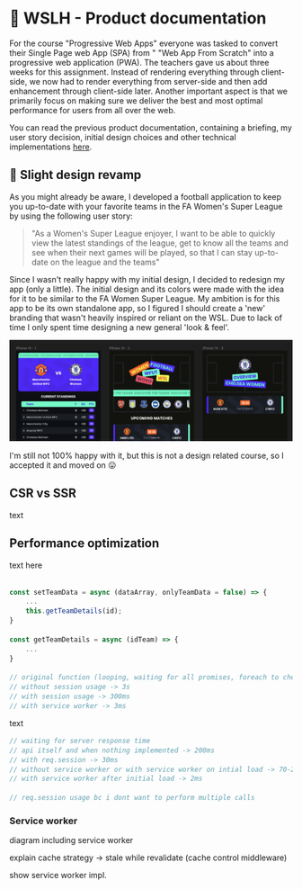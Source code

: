 # :notebook_with_decorative_cover: WSLH - Product documentation

For the course "Progressive Web Apps" everyone was tasked to convert their Single Page web App (SPA) from " "Web App From Scratch" into a progressive web application (PWA). The teachers gave us about three weeks for this assignment. Instead of rendering everything through client-side, we now had to render everything from server-side and then add enhancement through client-side later. Another important aspect is that we primarily focus on making sure we deliver the best and most optimal performance for users from all over the web.

You can read the previous product documentation, containing a briefing, my user story decision, initial design choices and other technical implementations [here](./prev_productdoc.md).

## :art: Slight design revamp

As you might already be aware, I developed a football application to keep you up-to-date with your favorite teams in the FA Women's Super League by using the following user story:

> "As a Women's Super League enjoyer, I want to be able to quickly view the latest standings of the league, get to know all the teams and see when their next games will be played, so that I can stay up-to-date on the league and the teams"

Since I wasn't really happy with my initial design, I decided to redesign my app (only a little). The initial design and its colors were made with the idea for it to be similar to the FA Women Super League. My ambition is for this app to be its own standalone app, so I figured I should create a 'new' branding that wasn't heavily inspired or reliant on the WSL. Due to lack of time I only spent time designing a new general 'look & feel'.

![Design revamp](./assets/WFUT-design_revamp.png)

I'm still not 100% happy with it, but this is not a design related course, so I accepted it and moved on :stuck_out_tongue:

<!-- Included are an explanation of client- server rendering, an activity diagram including the Service Worker and a list of enhancements to optimize the critical render path implemented your app. -->

## CSR vs SSR

text


## Performance optimization

text here


```js

const setTeamData = async (dataArray, onlyTeamData = false) => {
    ...
    this.getTeamDetails(id);
}

const getTeamDetails = async (idTeam) => {
    ...
}

// original function (looping, waiting for all promises, foreach to check in session or if all false) -> 6s
// without session usage -> 3s
// with session usage -> 300ms
// with service worker -> 3ms
```

text

```js
// waiting for server response time
// api itself and when nothing implemented -> 200ms
// with req.session -> 30ms
// without service worker or with service worker on intial load -> 70-200ms
// with service worker after initial load -> 2ms 

// req.session usage bc i dont want to perform multiple calls 
```

### Service worker
diagram including service worker

explain cache strategy -> stale while revalidate (cache control middleware)

show service worker impl.

<!-- TOOD: page transition API -->